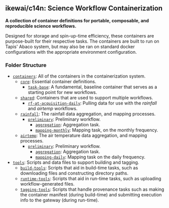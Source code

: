## ikewai/c14n: Science Workflow Containerization

**A collection of container definitions for portable, composable, and reproducible science workflows.**

Designed for storage and spin-up-time efficiency, these containers are purpose-built for their respective tasks. The containers are built to run on Tapis' Abaco system, but may also be ran on standard docker configurations with the appropriate environment configuration.

### Folder Structure
* [`containers`](/containers): All of the containers in the containerization system.
	* [`core`](/containers/core): Essential container definitions.
        * [`task-base`](/containers/core/task-base): A fundamental, baseline container that serves as a starting point for new workflows.
    * [`shared`](/containers/shared): Containers that are used to support multiple workflows.
	    * [`rf-at-acquisition-daily`](/containers/shared/rf-at-acquisition-daily): Pulling data for use with the _rainfall_ and _airtemp_ workflows.
    * [`rainfall`](/containers/rainfall): The rainfall data aggregation, and mapping processes.
	    * [`preliminary`](/containers/rainfall/preliminary): Preliminary workflow.
		    * [`aggregation`](/containers/rainfall/preliminary/aggregation): Aggregation task.
		    * [`mapping-monthly`](/containers/rainfall/preliminary/mapping-monthly): Mapping task, on the monthly frequency.
    * [`airtemp`](/containers/airtemp): The air temperature data aggregation, and mapping processes.
	    * [`preliminary`](/containers/airtemp/preliminary): Preliminary workflow.
		    * [`aggregation`](/containers/airtemp/preliminary/aggregation): Aggregation task. 
		    * [`mapping-daily`](/containers/airtemp/preliminary/mapping-daily): Mapping task on the daily frequency.
 * [`tools`](/tools): Scripts and data files to support building and tagging.
	 * [`build-tools`](/tools/build-tools): Scripts that aid in build-time tasks, such as downloading files and constructing directory paths.
	 * [`runtime-tools`](/tools/runtime-tools): Scripts that aid in run-time tasks, such as uploading workflow-generated files.
	 * [`tagging-tools`](/tools/tagging-tools): Scripts that handle provenance tasks such as making the container manifest (during build-time) and submitting execution info to the gateway (during run-time).